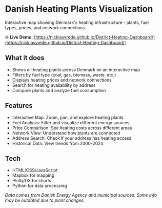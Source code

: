# Danish Heating Plants Visualization

Interactive map showing Denmark's heating infrastructure - plants, fuel types, prices, and network connections.

🌐 **Live Demo**: [https://nicklasvrede.github.io/District-Heating-Dashboard/](https://nicklasvrede.github.io/District-Heating-Dashboard/)

## What it does

- Shows all heating plants across Denmark on an interactive map
- Filters by fuel type (coal, gas, biomass, waste, etc.)
- Displays heating prices and network connections
- Search for heating availability by address
- Compare plants and analyze fuel consumption

## Features

- Interactive Map: Zoom, pan, and explore heating plants
- Fuel Analysis: Filter and visualize different energy sources
- Price Comparison: See heating costs across different areas
- Network View: Understand how plants are connected
- Address Search: Check if your address has heating access
- Historical Data: View trends from 2000-2024

## Tech

- HTML/CSS/JavaScript
- Mapbox for mapping
- Plotly/D3 for charts
- Python for data processing

*Data comes from Danish Energy Agency and municipal sources. Some info may be outdated due to plant changes.* 